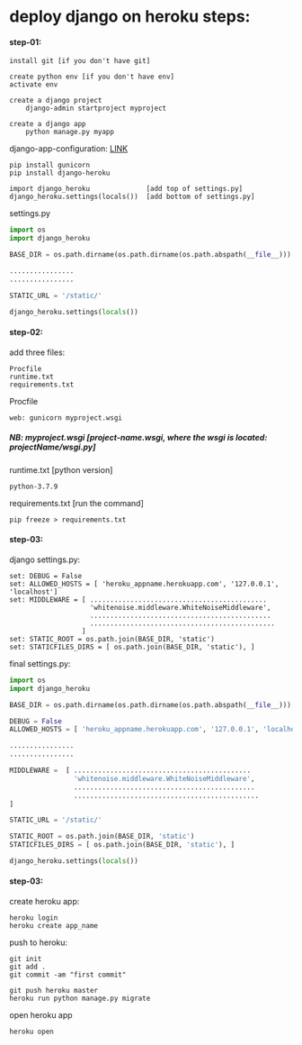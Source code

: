 # deploy django on heroku steps:

#### step-01:

```
install git [if you don't have git]
```

```
create python env [if you don't have env]
activate env

create a django project
    django-admin startproject myproject

create a django app
    python manage.py myapp
```

django-app-configuration: [LINK](https://devcenter.heroku.com/articles/django-app-configuration)
```
pip install gunicorn
pip install django-heroku

import django_heroku              [add top of settings.py]
django_heroku.settings(locals())  [add bottom of settings.py]
```
settings.py
```python
import os
import django_heroku

BASE_DIR = os.path.dirname(os.path.dirname(os.path.abspath(__file__)))

................
................

STATIC_URL = '/static/'

django_heroku.settings(locals())
```

#### step-02:

add three files:
```
Procfile
runtime.txt
requirements.txt
```
Procfile
```
web: gunicorn myproject.wsgi
```
##### NB: myproject.wsgi [project-name.wsgi, where the wsgi is located: projectName/wsgi.py]

runtime.txt [python version]
```
python-3.7.9
```

requirements.txt [run the command]
```shell
pip freeze > requirements.txt
```

#### step-03:
django settings.py:
```
set: DEBUG = False
set: ALLOWED_HOSTS = [ 'heroku_appname.herokuapp.com', '127.0.0.1', 'localhost']
set: MIDDLEWARE = [ ............................................
                    'whitenoise.middleware.WhiteNoiseMiddleware',
                    .............................................
                    ..............................................
                  ]
set: STATIC_ROOT = os.path.join(BASE_DIR, 'static')
set: STATICFILES_DIRS = [ os.path.join(BASE_DIR, 'static'), ]
```

final settings.py:
```python
import os
import django_heroku

BASE_DIR = os.path.dirname(os.path.dirname(os.path.abspath(__file__)))

DEBUG = False
ALLOWED_HOSTS = [ 'heroku_appname.herokuapp.com', '127.0.0.1', 'localhost']

................
................

MIDDLEWARE =  [ ............................................
                'whitenoise.middleware.WhiteNoiseMiddleware',
                .............................................
                ..............................................
]

STATIC_URL = '/static/'

STATIC_ROOT = os.path.join(BASE_DIR, 'static')
STATICFILES_DIRS = [ os.path.join(BASE_DIR, 'static'), ]

django_heroku.settings(locals())
```

#### step-03:

create heroku app:
```
heroku login
heroku create app_name
```

push to heroku:
```
git init
git add .
git commit -am "first commit"

git push heroku master
heroku run python manage.py migrate
```

open heroku app
```
heroku open
```

